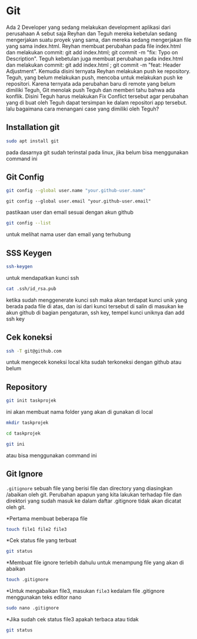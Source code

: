 # Git
Ada 2 Developer yang sedang melakukan development aplikasi dari perusahaan A sebut saja Reyhan dan Teguh mereka kebetulan sedang mengerjakan suatu proyek yang sama, dan mereka sedang mengerjakan file yang sama index.html. Reyhan membuat perubahan pada file index.html dan melakukan commit: git add index.html; git commit -m "fix: Typo on Description". Teguh kebetulan juga membuat perubahan pada index.html dan melakukan commit: git add index.html ; git commit -m "feat: Header Adjustment". Kemudia disini ternyata Reyhan melakukan push ke repository. Teguh, yang belum melakukan push, mencoba untuk melakukan push ke repositori. Karena ternyata ada perubahan baru di remote yang belum dimiliki Teguh, Git menolak push Teguh dan memberi tahu bahwa ada konflik. Disini Teguh harus melakukan Fix Conflict tersebut agar perubahan yang di buat oleh Teguh dapat tersimpan ke dalam repositori app tersebut. lalu bagaimana cara menangani case yang dimiliki oleh Teguh?

## Installation git
```bash
sudo apt install git
```
pada dasarnya git sudah terinstal pada linux, jika belum bisa menggunakan command ini

## Git Config
```bash
git config --global user.name "your.github-user.name"
```
```
git config --global user.email "your.github-user.email"
```
pastikaan user dan email sesuai dengan akun github

```bash
git config --list
```
untuk melihat nama user dan email yang terhubung

## SSS Keygen
```bash
ssh-keygen
```
untuk mendapatkan kunci ssh
```bash
cat .ssh/id_rsa.pub
```
ketika sudah menggenerate kunci ssh maka akan terdapat kunci unik yang berada pada file di atas, dan isi dari kunci tersebut di salin di masukan ke akun github di bagian pengaturan, ssh key, tempel kunci uniknya dan add ssh key

## Cek koneksi
```bash
ssh -T git@github.com
```
untuk mengecek koneksi local kita sudah terkoneksi dengan github atau belum

## Repository
```bash
git init taskprojek
```
ini akan membuat nama folder yang akan di gunakan di local
```bash
mkdir taskprojek
```
```bash
cd taskprojek
```
```bash
git ini
```
atau bisa menggunakan command ini

## Git Ignore
`.gitignore` sebuah file yang berisi file dan directory yang diasingkan /abaikan oleh git. Perubahan apapun yang kita lakukan terhadap file dan direktori yang sudah masuk ke dalam daftar .gitignore tidak akan dicatat oleh git.

*Pertama membuat beberapa file
```bash
touch file1 file2 file3
```
*Cek status file yang terbuat
```bash
git status
```
*Membuat file ignore terlebih dahulu untuk menampung file yang akan di abaikan
```bash
touch .gitignore
```
*Untuk mengabaikan file3, masukan `file3` kedalam file .gitignore menggunakan teks editor nano
```bash
sudo nano .gitignore
```
*Jika sudah cek status file3 apakah terbaca atau tidak
```bash
git status
```
